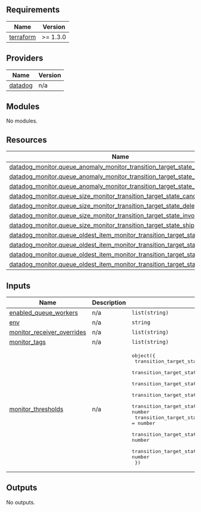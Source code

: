 <!-- BEGIN_TF_DOCS -->
## Requirements

| Name | Version |
|------|---------|
| <a name="requirement_terraform"></a> [terraform](#requirement\_terraform) | >= 1.3.0 |

## Providers

| Name | Version |
|------|---------|
| <a name="provider_datadog"></a> [datadog](#provider\_datadog) | n/a |

## Modules

No modules.

## Resources

| Name | Type |
|------|------|
| [datadog_monitor.queue_anomaly_monitor_transition_target_state_delegated](https://registry.terraform.io/providers/datadog/datadog/latest/docs/resources/monitor) | resource |
| [datadog_monitor.queue_anomaly_monitor_transition_target_state_invoiced](https://registry.terraform.io/providers/datadog/datadog/latest/docs/resources/monitor) | resource |
| [datadog_monitor.queue_anomaly_monitor_transition_target_state_shipped](https://registry.terraform.io/providers/datadog/datadog/latest/docs/resources/monitor) | resource |
| [datadog_monitor.queue_size_monitor_transition_target_state_cancelled](https://registry.terraform.io/providers/datadog/datadog/latest/docs/resources/monitor) | resource |
| [datadog_monitor.queue_size_monitor_transition_target_state_delegated](https://registry.terraform.io/providers/datadog/datadog/latest/docs/resources/monitor) | resource |
| [datadog_monitor.queue_size_monitor_transition_target_state_invoiced](https://registry.terraform.io/providers/datadog/datadog/latest/docs/resources/monitor) | resource |
| [datadog_monitor.queue_size_monitor_transition_target_state_shipped](https://registry.terraform.io/providers/datadog/datadog/latest/docs/resources/monitor) | resource |
| [datadog_monitor.queue_oldest_item_monitor_transition_target_state_cancelled](https://registry.terraform.io/providers/datadog/datadog/latest/docs/resources/monitor) | resource |
| [datadog_monitor.queue_oldest_item_monitor_transition_target_state_delegated](https://registry.terraform.io/providers/datadog/datadog/latest/docs/resources/monitor) | resource |
| [datadog_monitor.queue_oldest_item_monitor_transition_target_state_invoiced](https://registry.terraform.io/providers/datadog/datadog/latest/docs/resources/monitor) | resource |
| [datadog_monitor.queue_oldest_item_monitor_transition_target_state_shipped](https://registry.terraform.io/providers/datadog/datadog/latest/docs/resources/monitor) | resource |

## Inputs

| Name | Description | Type | Default | Required |
|------|-------------|------|---------|:--------:|
| <a name="input_enabled_queue_workers"></a> [enabled\_queue\_workers](#input\_enabled\_queue\_workers) | n/a | `list(string)` | `[]` | no |
| <a name="input_env"></a> [env](#input\_env) | n/a | `string` | n/a | yes |
| <a name="input_monitor_receiver_overrides"></a> [monitor\_receiver\_overrides](#input\_monitor\_receiver\_overrides) | n/a | `list(string)` | `[]` | no |
| <a name="input_monitor_tags"></a> [monitor\_tags](#input\_monitor\_tags) | n/a | `list(string)` | n/a | yes |
| <a name="input_monitor_thresholds"></a> [monitor\_thresholds](#input\_monitor\_thresholds) | n/a | <pre>object({<br>    transition_target_state_delegated                              = number<br>    transition_target_state_shipped                                = number<br>    transition_target_state_invoiced                               = number<br>    transition_target_state_cancelled                              = number<br>    transition_target_state_delegated_oldest_item_delta_in_seconds = number<br>    transition_target_state_shipped_oldest_item_delta_in_seconds   = number<br>    transition_target_state_invoiced_oldest_item_delta_in_seconds  = number<br>    transition_target_state_cancelled_oldest_item_delta_in_seconds = number<br>  })</pre> | n/a | yes |

## Outputs

No outputs.
<!-- END_TF_DOCS -->
